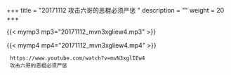 +++
title = "20171112  攻击六哥的恶棍必须严惩 "
description = ""
weight = 20
+++

{{< mymp3 mp3="20171112_mvn3xgliew4.mp3" >}}

{{< mymp4 mp4="20171112_mvn3xgliew4.mp4" >}}

     
     https://www.youtube.com/watch?v=mvN3xglIEw4 
     攻击六哥的恶棍必须严惩 
